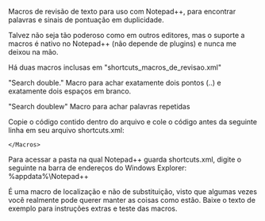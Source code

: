 Macros de revisão de texto para uso com Notepad++, para encontrar palavras e sinais de pontuação em duplicidade.

Talvez não seja tão poderoso como em outros editores, mas o suporte a macros é nativo no Notepad++ (não depende de plugins) e nunca me deixou na mão. 

Há duas macros inclusas em "shortcuts_macros_de_revisao.xml"

"Search double." Macro para achar exatamente dois pontos (..) e exatamente dois espaços em branco.

"Search doublew" Macro para achar palavras repetidas

Copie o código contido dentro do arquivo e cole o código antes da seguinte linha em seu arquivo shortcuts.xml:

    </Macros>
    
Para acessar a pasta na qual Notepad++ guarda shortcuts.xml, digite o seguinte na barra de endereços do Windows Explorer:
%appdata%\Notepad++

É uma macro de localização e não de substituição, visto que algumas vezes você realmente pode querer manter as coisas como estão. Baixe o texto de exemplo para instruções extras e teste das macros.
